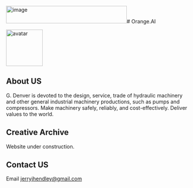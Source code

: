 <img width="330" height="48" alt="image" src="https://github.com/user-attachments/assets/2470eaf0-ca26-4f09-9794-7483a3d1843c" /># Orange.AI

<img src="https://orangesai.com/icon.png" alt="avatar" width="100" height="100">


## About US

G. Denver is devoted to the design, service, trade of hydraulic machinery 
and other general industrial machinery productions, such as pumps and compressors.
Make machinery safely, reliably, and cost-effectively. 
Deliver values to the world.

## Creative Archive 
Website under construction.

## Contact US

Email <a href="mailto:jerryjhendley@gmail.com">jerryjhendley@gmail.com </a>

